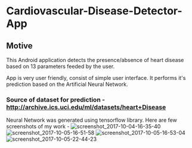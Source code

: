 # Cardiovascular-Disease-Detector-App
## Motive
This Android application detects the presence/absence of heart disease based on 13 parameters feeded by the user.

App is very user friendly, consist of simple user interface. It performs it's prediction based on the Artificial Neural Network.

### Source of dataset for prediction - http://archive.ics.uci.edu/ml/datasets/heart+Disease

Neural Network was generated using tensorflow library.
Here are few screenshots of my work -
![screenshot_2017-10-04-16-35-40](https://user-images.githubusercontent.com/16900145/31247199-76edd5b4-aa2d-11e7-921c-ec0aa121aed2.png)
![screenshot_2017-10-05-16-51-58](https://user-images.githubusercontent.com/16900145/31247196-76e97320-aa2d-11e7-8d17-b0d25fa90838.png)
![screenshot_2017-10-05-16-53-04](https://user-images.githubusercontent.com/16900145/31247197-76eaaaec-aa2d-11e7-9af9-887e716da38e.png)
![screenshot_2017-10-05-22-44-23](https://user-images.githubusercontent.com/16900145/31247198-76eb23b4-aa2d-11e7-913e-c4d2d3eb8133.png)



